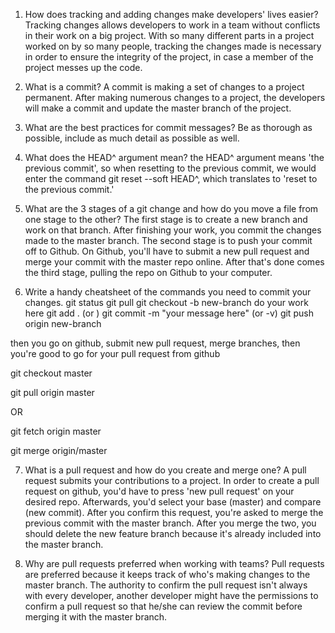 1. How does tracking and adding changes make developers' lives easier?
Tracking changes allows developers to work in a team without conflicts in their work on a big project. With so many different parts in a project worked on by so many people, tracking the changes made is necessary in order to ensure the integrity of the project, in case a member of the project messes up the code.

2. What is a commit?
A commit is making a set of changes to a project permanent. After making numerous changes to a project, the developers will make a commit and update the master branch of the project.

3. What are the best practices for commit messages?
Be as thorough as possible, include as much detail as possible as well.

4. What does the HEAD^ argument mean?
the HEAD^ argument means 'the previous commit', so when resetting to the previous commit, we would enter the command git reset --soft HEAD^, which translates to 'reset to the previous commit.'

5. What are the 3 stages of a git change and how do you move a file from one stage to the other?
The first stage is to create a new branch and work on that branch. After finishing your work, you commit the changes made to the master branch. The second stage is to push your commit off to Github. On Github, you'll have to submit a new pull request and merge your commit with the master repo online. After that's done comes the third stage, pulling the repo on Github to your computer.

6. Write a handy cheatsheet of the commands you need to commit your changes.
git status
git pull
git checkout -b new-branch
do your work here
git add . (or <filename>)
git commit -m "your message here" (or -v)
git push origin new-branch

then you go on github, submit new pull request, merge branches, then you're good to go for your pull request from github

git checkout master

git pull origin master

OR

git fetch origin master

git merge origin/master

7. What is a pull request and how do you create and merge one?
A pull request submits your contributions to a project. In order to create a pull request on github, you'd have to press 'new pull request' on your desired repo. Afterwards, you'd select your base (master) and compare (new commit). After you confirm this request, you're asked to merge the previous commit with the master branch. After you merge the two, you should delete the new feature branch because it's already included into the master branch.

8. Why are pull requests preferred when working with teams?
Pull requests are preferred because it keeps track of who's making changes to the master branch. The authority to confirm the pull request isn't always with every developer, another developer might have the permissions to confirm a pull request so that he/she can review the commit before merging it with the master branch.